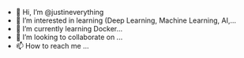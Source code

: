 - 👋 Hi, I’m @justineverything
- 👀 I’m interested in learning (Deep Learning, Machine Learning, AI,...
- 🌱 I’m currently learning Docker...
- 💞️ I’m looking to collaborate on ...
- 📫 How to reach me ...

<!---
justineverything/justineverything is a ✨ special ✨ repository because its `README.md` (this file) appears on your GitHub profile.
You can click the Preview link to take a look at your changes.
--->
